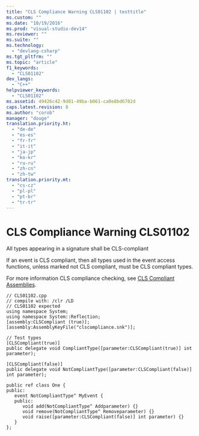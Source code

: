 ```yaml
---
title: "CLS Compliance Warning CLS01102 | testtitle"
ms.custom: ""
ms.date: "10/19/2016"
ms.prod: "visual-studio-dev14"
ms.reviewer: ""
ms.suite: ""
ms.technology: 
  - "devlang-csharp"
ms.tgt_pltfrm: ""
ms.topic: "article"
f1_keywords: 
  - "CLS01102"
dev_langs: 
  - "C++"
helpviewer_keywords: 
  - "CLS01102"
ms.assetid: 49426c42-9d01-49ba-b061-ca0e8bd6782d
caps.latest.revision: 8
ms.author: "corob"
manager: "douge"
translation.priority.ht: 
  - "de-de"
  - "es-es"
  - "fr-fr"
  - "it-it"
  - "ja-jp"
  - "ko-kr"
  - "ru-ru"
  - "zh-cn"
  - "zh-tw"
translation.priority.mt: 
  - "cs-cz"
  - "pl-pl"
  - "pt-br"
  - "tr-tr"
---
```

# CLS Compliance Warning CLS01102
All types appearing in a signature shall be CLS-compliant  
  
 If an event is CLS compliant, then all types used in the event access functions, unless marked not CLS compliant, must be CLS compliant types.  
  
 For more information CLS compliance checking, see [CLS Compliant Assemblies](http://msdn.microsoft.com/en-us/3320b57e-ea55-4697-a17d-f509a36a3c93).  
  
```  
// CLS01102.cpp  
// compile with: /clr /LD  
// CLS01102 expected  
using namespace System;  
using namespace System::Reflection;  
[assembly:CLSCompliant (true)];  
[assembly:AssemblyKeyFile("clscompliance.snk")];  
  
// Test types  
[CLSCompliant(true)]  
public delegate void CompliantType([parameter:CLSCompliant(true)] int parameter);  
  
[CLSCompliant(false)]  
public delegate void NotCompliantType([parameter:CLSCompliant(false)] int parameter);  
  
public ref class One {  
public:  
   event NotCompliantType^ MyEvent {  
   public:  
      void add(NotCompliantType^ Addparameter) {}  
      void remove(NotCompliantType^ Removeparameter) {}  
      void raise([parameter:CLSCompliant(false)] int parameter) {}  
   }  
};  
```